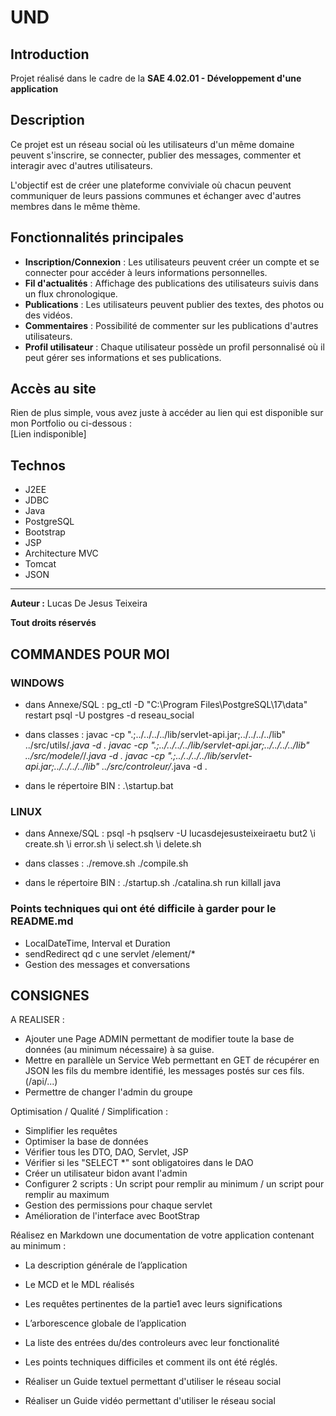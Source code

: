 # UND

## Introduction

Projet réalisé dans le cadre de la **SAE 4.02.01 - Développement d'une application**

## Description

Ce projet est un réseau social où les utilisateurs d'un même domaine peuvent s'inscrire, se connecter, publier des messages, commenter et interagir avec d'autres utilisateurs. 

L'objectif est de créer une plateforme conviviale où chacun peuvent communiquer de leurs passions communes et échanger avec d'autres membres dans le même thème.

## Fonctionnalités principales

- **Inscription/Connexion** : Les utilisateurs peuvent créer un compte et se connecter pour accéder à leurs informations personnelles.
- **Fil d'actualités** : Affichage des publications des utilisateurs suivis dans un flux chronologique.
- **Publications** : Les utilisateurs peuvent publier des textes, des photos ou des vidéos.
- **Commentaires** : Possibilité de commenter sur les publications d'autres utilisateurs.
- **Profil utilisateur** : Chaque utilisateur possède un profil personnalisé où il peut gérer ses informations et ses publications.

## Accès au site

Rien de plus simple, vous avez juste à accéder au lien qui est disponible sur mon Portfolio ou ci-dessous :  \
[Lien indisponible]

## Technos

- J2EE
- JDBC
- Java
- PostgreSQL
- Bootstrap
- JSP
- Architecture MVC
- Tomcat
- JSON

---

**__Auteur :__** Lucas De Jesus Teixeira

**Tout droits réservés**

## COMMANDES POUR MOI 

### WINDOWS
- dans Annexe/SQL : 
pg_ctl -D "C:\Program Files\PostgreSQL\17\data" restart
psql -U postgres -d reseau_social

- dans classes : 
javac -cp ".;../../../../lib/servlet-api.jar;../../../../lib" ../src/utils/*.java -d .
javac -cp ".;../../../../lib/servlet-api.jar;../../../../lib" ../src/modele/*/*.java -d .
javac -cp ".;../../../../lib/servlet-api.jar;../../../../lib" ../src/controleur/*.java -d .

- dans le répertoire BIN : 
.\startup.bat

### LINUX
- dans Annexe/SQL : 
psql -h psqlserv -U lucasdejesusteixeiraetu but2
\i create.sh
\i error.sh
\i select.sh
\i delete.sh

- dans classes :
./remove.sh
./compile.sh

- dans le répertoire BIN : 
./startup.sh
./catalina.sh run
killall java

### Points techniques qui ont été difficile à garder pour le README.md

- LocalDateTime, Interval et Duration
- sendRedirect qd c une servlet /element/*
- Gestion des messages et conversations

## CONSIGNES

A REALISER :
- Ajouter une Page ADMIN permettant de modifier toute la base de données (au minimum nécessaire) à sa guise.
- Mettre en parallèle un Service Web permettant en GET de récupérer en JSON les fils du membre identifié, les messages postés sur ces fils. (/api/...)
- Permettre de changer l'admin du groupe

Optimisation / Qualité / Simplification :
- Simplifier les requêtes
- Optimiser la base de données
- Vérifier tous les DTO, DAO, Servlet, JSP
- Vérifier si les "SELECT *" sont obligatoires dans le DAO
- Créer un utilisateur bidon avant l'admin
- Configurer 2 scripts : Un script pour remplir au minimum / un script pour remplir au maximum
- Gestion des permissions pour chaque servlet
- Amélioration de l'interface avec BootStrap

Réalisez en Markdown une documentation de votre application contenant au minimum :
- La description générale de l’application
- Le MCD et le MDL réalisés
- Les requêtes pertinentes de la partie1 avec leurs significations
- L’arborescence globale de l’application
- La liste des entrées du/des controleurs avec leur fonctionalité
- Les points techniques difficiles et comment ils ont été réglés.

- Réaliser un Guide textuel permettant d'utiliser le réseau social
- Réaliser un Guide vidéo permettant d'utiliser le réseau social